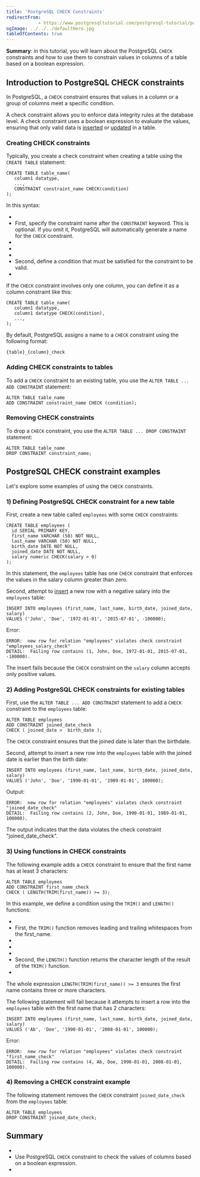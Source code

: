 ```yaml
---
title: 'PostgreSQL CHECK Constraints'
redirectFrom: 
            - https://www.postgresqltutorial.com/postgresql-tutorial/postgresql-check-constraint/
ogImage: ../../../defaultHero.jpg
tableOfContents: true
---
```

<!-- wp:paragraph -->

**Summary**: in this tutorial, you will learn about the PostgreSQL `CHECK` constraints and how to use them to constrain values in columns of a table based on a boolean expression.

<!-- /wp:paragraph -->

<!-- wp:heading -->

## Introduction to PostgreSQL CHECK constraints

<!-- /wp:heading -->

<!-- wp:paragraph -->

In PostgreSQL, a `CHECK` constraint ensures that values in a column or a group of columns meet a specific condition.

<!-- /wp:paragraph -->

<!-- wp:paragraph -->

A check constraint allows you to enforce data integrity rules at the database level. A check constraint uses a boolean expression to evaluate the values, ensuring that only valid data is [inserted](https://www.postgresqltutorial.com/postgresql-tutorial/postgresql-insert/) or [updated](https://www.postgresqltutorial.com/postgresql-tutorial/postgresql-update/) in a table.

<!-- /wp:paragraph -->

<!-- wp:heading {"level":3} -->

### Creating CHECK constraints

<!-- /wp:heading -->

<!-- wp:paragraph -->

Typically, you create a check constraint when creating a table using the `CREATE TABLE` statement:

<!-- /wp:paragraph -->

<!-- wp:code -->

```
CREATE TABLE table_name(
   column1 datatype,
   ...,
   CONSTRAINT constraint_name CHECK(condition)
);
```

<!-- /wp:code -->

<!-- wp:paragraph -->

In this syntax:

<!-- /wp:paragraph -->

<!-- wp:list -->

- <!-- wp:list-item -->
- First, specify the constraint name after the `CONSTRAINT` keyword. This is optional. If you omit it, PostgreSQL will automatically generate a name for the `CHECK` constraint.
- <!-- /wp:list-item -->
-
- <!-- wp:list-item -->
- Second, define a condition that must be satisfied for the constraint to be valid.
- <!-- /wp:list-item -->

<!-- /wp:list -->

<!-- wp:paragraph -->

If the `CHECK` constraint involves only one column, you can define it as a column constraint like this:

<!-- /wp:paragraph -->

<!-- wp:code -->

```
CREATE TABLE table_name(
   column1 datatype,
   column1 datatype CHECK(condition),
   ...,
);
```

<!-- /wp:code -->

<!-- wp:paragraph -->

By default, PostgreSQL assigns a name to a `CHECK` constraint using the following format:

<!-- /wp:paragraph -->

<!-- wp:code {"language":"sql"} -->

```
{table}_{column}_check
```

<!-- /wp:code -->

<!-- wp:heading {"level":3} -->

### Adding CHECK constraints to tables

<!-- /wp:heading -->

<!-- wp:paragraph -->

To add a `CHECK` constraint to an existing table, you use the `ALTER TABLE ... ADD CONSTRAINT` statement:

<!-- /wp:paragraph -->

<!-- wp:code -->

```
ALTER TABLE table_name
ADD CONSTRAINT constraint_name CHECK (condition);
```

<!-- /wp:code -->

<!-- wp:heading {"level":3} -->

### Removing CHECK constraints

<!-- /wp:heading -->

<!-- wp:paragraph -->

To drop a `CHECK` constraint, you use the `ALTER TABLE ... DROP CONSTRAINT` statement:

<!-- /wp:paragraph -->

<!-- wp:code -->

```
ALTER TABLE table_name
DROP CONSTRAINT constraint_name;
```

<!-- /wp:code -->

<!-- wp:heading -->

## PostgreSQL CHECK constraint examples

<!-- /wp:heading -->

<!-- wp:paragraph -->

Let's explore some examples of using the `CHECK` constraints.

<!-- /wp:paragraph -->

<!-- wp:heading {"level":3} -->

### 1) Defining PostgreSQL CHECK constraint for a new table

<!-- /wp:heading -->

<!-- wp:paragraph -->

First, create a new table called `employees` with some `CHECK` constraints:

<!-- /wp:paragraph -->

<!-- wp:code {"language":"sql"} -->

```
CREATE TABLE employees (
  id SERIAL PRIMARY KEY,
  first_name VARCHAR (50) NOT NULL,
  last_name VARCHAR (50) NOT NULL,
  birth_date DATE NOT NULL,
  joined_date DATE NOT NULL,
  salary numeric CHECK(salary > 0)
);
```

<!-- /wp:code -->

<!-- wp:paragraph -->

In this statement, the `employees` table has one `CHECK` constraint that enforces the values in the salary column greater than zero.

<!-- /wp:paragraph -->

<!-- wp:paragraph -->

Second, attempt to [insert](https://www.postgresqltutorial.com/postgresql-tutorial/postgresql-insert/) a new row with a negative salary into the `employees` table:

<!-- /wp:paragraph -->

<!-- wp:code {"language":"sql"} -->

```
INSERT INTO employees (first_name, last_name, birth_date, joined_date, salary)
VALUES ('John', 'Doe', '1972-01-01', '2015-07-01', -100000);
```

<!-- /wp:code -->

<!-- wp:paragraph -->

Error:

<!-- /wp:paragraph -->

<!-- wp:code {"language":"shell"} -->

```
ERROR:  new row for relation "employees" violates check constraint "employees_salary_check"
DETAIL:  Failing row contains (1, John, Doe, 1972-01-01, 2015-07-01, -100000).
```

<!-- /wp:code -->

<!-- wp:paragraph -->

The insert fails because the `CHECK` constraint on the `salary` column accepts only positive values.

<!-- /wp:paragraph -->

<!-- wp:heading {"level":3} -->

### 2) Adding PostgreSQL CHECK constraints for existing tables

<!-- /wp:heading -->

<!-- wp:paragraph -->

First, use the `ALTER TABLE ... ADD CONSTRAINT` statement to add a `CHECK` constraint to the `employees` table:

<!-- /wp:paragraph -->

<!-- wp:code {"language":"sql"} -->

```
ALTER TABLE employees
ADD CONSTRAINT joined_date_check
CHECK ( joined_date >  birth_date );
```

<!-- /wp:code -->

<!-- wp:paragraph -->

The `CHECK` constraint ensures that the joined date is later than the birthdate.

<!-- /wp:paragraph -->

<!-- wp:paragraph -->

Second, attempt to insert a new row into the `employees` table with the joined date is earlier than the birth date:

<!-- /wp:paragraph -->

<!-- wp:code -->

```
INSERT INTO employees (first_name, last_name, birth_date, joined_date, salary)
VALUES ('John', 'Doe', '1990-01-01', '1989-01-01', 100000);
```

<!-- /wp:code -->

<!-- wp:paragraph -->

Output:

<!-- /wp:paragraph -->

<!-- wp:code -->

```
ERROR:  new row for relation "employees" violates check constraint "joined_date_check"
DETAIL:  Failing row contains (2, John, Doe, 1990-01-01, 1989-01-01, 100000).
```

<!-- /wp:code -->

<!-- wp:paragraph -->

The output indicates that the data violates the check constraint "joined_date_check".

<!-- /wp:paragraph -->

<!-- wp:heading {"level":3} -->

### 3) Using functions in CHECK constraints

<!-- /wp:heading -->

<!-- wp:paragraph -->

The following example adds a `CHECK` constraint to ensure that the first name has at least 3 characters:

<!-- /wp:paragraph -->

<!-- wp:code -->

```
ALTER TABLE employees
ADD CONSTRAINT first_name_check
CHECK ( LENGTH(TRIM(first_name)) >= 3);
```

<!-- /wp:code -->

<!-- wp:paragraph -->

In this example, we define a condition using the `TRIM()` and `LENGTH()` functions:

<!-- /wp:paragraph -->

<!-- wp:list -->

- <!-- wp:list-item -->
- First, the `TRIM()` function removes leading and trailing whitespaces from the first_name.
- <!-- /wp:list-item -->
-
- <!-- wp:list-item -->
- Second, the `LENGTH()` function returns the character length of the result of the `TRIM()` function.
- <!-- /wp:list-item -->

<!-- /wp:list -->

<!-- wp:paragraph -->

The whole expression `LENGTH(TRIM(first_name)) >= 3` ensures the first name contains three or more characters.

<!-- /wp:paragraph -->

<!-- wp:paragraph -->

The following statement will fail because it attempts to insert a row into the `employees` table with the first name that has 2 characters:

<!-- /wp:paragraph -->

<!-- wp:code -->

```
INSERT INTO employees (first_name, last_name, birth_date, joined_date, salary)
VALUES ('Ab', 'Doe', '1990-01-01', '2008-01-01', 100000);
```

<!-- /wp:code -->

<!-- wp:paragraph -->

Error:

<!-- /wp:paragraph -->

<!-- wp:code -->

```
ERROR:  new row for relation "employees" violates check constraint "first_name_check"
DETAIL:  Failing row contains (4, Ab, Doe, 1990-01-01, 2008-01-01, 100000).
```

<!-- /wp:code -->

<!-- wp:heading {"level":3} -->

### 4) Removing a CHECK constraint example

<!-- /wp:heading -->

<!-- wp:paragraph -->

The following statement removes the `CHECK` constraint `joined_date_check` from the `employees` table:

<!-- /wp:paragraph -->

<!-- wp:code -->

```
ALTER TABLE employees
DROP CONSTRAINT joined_date_check;
```

<!-- /wp:code -->

<!-- wp:heading -->

## Summary

<!-- /wp:heading -->

<!-- wp:list -->

- <!-- wp:list-item -->
- Use PostgreSQL `CHECK` constraint to check the values of columns based on a boolean expression.
- <!-- /wp:list-item -->

<!-- /wp:list -->
